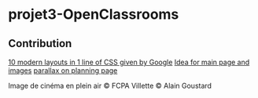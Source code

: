 # projet3-OpenClassrooms

## Contribution
[10 modern layouts in 1 line of CSS given by Google](https://www.youtube.com/watch?v=qm0IfG1GyZU&t=888s)
[Idea for main page and images](https://www.youtube.com/watch?v=TawH-AqHTXc)
[parallax on planning page](https://www.w3schools.com/howto/howto_css_parallax.asp)

Image de cinéma en plein air © FCPA Villette © Alain Goustard